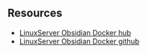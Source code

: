 ## Resources
- [LinuxServer Obsidian Docker hub](https://hub.docker.com/r/linuxserver/obsidian)
- [LinuxServer Obsidian Docker github](https://github.com/linuxserver/docker-obsidian)

